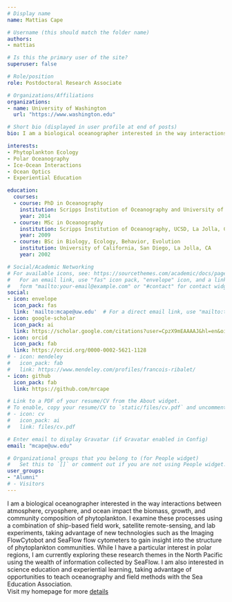 ```yaml
---
# Display name
name: Mattias Cape

# Username (this should match the folder name)
authors:
- mattias

# Is this the primary user of the site?
superuser: false

# Role/position
role: Postdoctoral Research Associate

# Organizations/Affiliations
organizations:
- name: University of Washington
  url: "https://www.washington.edu"

# Short bio (displayed in user profile at end of posts)
bio: I am a biological oceanographer interested in the way interactions between atmosphere, cryosphere, and ocean impact the biomass, growth, and community composition of phytoplankton. I examine these processes using a combination of ship-based field work, satellite remote-sensing, and lab experiments, taking advantage of new technologies such as the Imaging FlowCytobot and SeaFlow flow cytometers to gain insight into the structure of phytoplankton communities. While I have a particular interest in polar regions, I am currently exploring these research themes in the North Pacific using the wealth of information collected by SeaFlow. I am also interested in science education and experiential learning, taking advantage of opportunities to teach oceanography and field methods with the Sea Education Association.

interests:
- Phytoplankton Ecology
- Polar Oceanography
- Ice-Ocean Interactions
- Ocean Optics
- Experiential Education

education:
  courses:
  - course: PhD in Oceanography
    institution: Scripps Institution of Oceanography and University of California, San Diego, La Jolla, CA. 
    year: 2014
  - course: MSc in Oceanography
    institution: Scripps Institution of Oceanography, UCSD, La Jolla, CA
    year: 2009
  - course: BSc in Biology, Ecology, Behavior, Evolution
    institution: University of California, San Diego, La Jolla, CA
    year: 2002

# Social/Academic Networking
# For available icons, see: https://sourcethemes.com/academic/docs/page-builder/#icons
#   For an email link, use "fas" icon pack, "envelope" icon, and a link in the
#   form "mailto:your-email@example.com" or "#contact" for contact widget.
social:
- icon: envelope
  icon_pack: fas
  link: 'mailto:mcape@uw.edu'  # For a direct email link, use "mailto:test@example.org".
- icon: google-scholar
  icon_pack: ai
  link: https://scholar.google.com/citations?user=CpzX9mEAAAAJ&hl=en&oi=ao
- icon: orcid
  icon_pack: fab
  link: https://orcid.org/0000-0002-5621-1128
# - icon: mendeley
#   icon_pack: fab
#   link: https://www.mendeley.com/profiles/francois-ribalet/  
- icon: github
  icon_pack: fab
  link: https://github.com/mrcape  

# Link to a PDF of your resume/CV from the About widget.
# To enable, copy your resume/CV to `static/files/cv.pdf` and uncomment the lines below.
# - icon: cv
#   icon_pack: ai
#   link: files/cv.pdf

# Enter email to display Gravatar (if Gravatar enabled in Config)
email: "mcape@uw.edu"

# Organizational groups that you belong to (for People widget)
#   Set this to `[]` or comment out if you are not using People widget.
user_groups:
- "Alumni"
# - Visitors
---
```

I am a biological oceanographer interested in the way interactions between atmosphere, cryosphere, and ocean impact the biomass, growth, and community composition of phytoplankton. I examine these processes using a combination of ship-based field work, satellite remote-sensing, and lab experiments, taking advantage of new technologies such as the Imaging FlowCytobot and SeaFlow flow cytometers to gain insight into the structure of phytoplankton communities. While I have a particular interest in polar regions, I am currently exploring these research themes in the North Pacific using the wealth of information collected by SeaFlow. I am also interested in science education and experiential learning, taking advantage of opportunities to teach oceanography and field methods with the Sea Education Association.<br/>
 Visit my homepage for more [details](https://armbrustlab.ocean.washington.edu/people/cape/)
